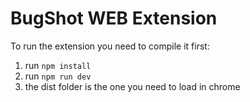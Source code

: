 # BugShot WEB Extension

To run the extension you need to compile it first:

1. run `npm install`
2. run `npm run dev`
3. the dist folder is the one you need to load in chrome
